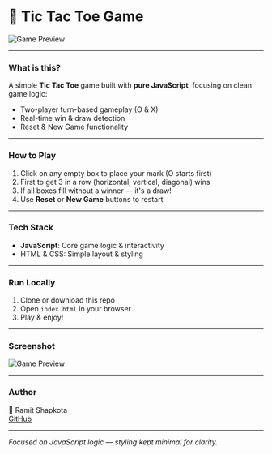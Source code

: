 # 🎯 Tic Tac Toe Game

![Game Preview](./screenshot.jpg)

---

### What is this?  
A simple **Tic Tac Toe** game built with **pure JavaScript**, focusing on clean game logic:  
- Two-player turn-based gameplay (O & X)  
- Real-time win & draw detection  
- Reset & New Game functionality  

---

### How to Play  
1. Click on any empty box to place your mark (O starts first)  
2. First to get 3 in a row (horizontal, vertical, diagonal) wins  
3. If all boxes fill without a winner — it's a draw!  
4. Use **Reset** or **New Game** buttons to restart  

---

### Tech Stack  
- **JavaScript**: Core game logic & interactivity  
- HTML & CSS: Simple layout & styling  

---

### Run Locally  
1. Clone or download this repo  
2. Open `index.html` in your browser  
3. Play & enjoy!  

---

### Screenshot  
![Game Preview](./screenshot.png)

---

### Author  
👤 Ramit Shapkota  
[GitHub](https://github.com/yourusername)  

---

*Focused on JavaScript logic — styling kept minimal for clarity.*
